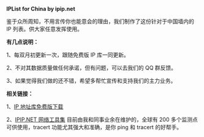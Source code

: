 **IPList for China by ipip.net**

鉴于众所周知，不用言传你也能意会的理由，我们制作了这份针对于中国墙内的 IP 列表。供大家任意发挥使用。

**有几点说明：**

1、每双月初更新一次，跟随免费版 IP 库一同更新。

2、不对其数据质量做任何承诺，但有问题，可以去我们的 QQ 群反馈。

3、如果觉得我们做的还不错，希望多帮忙宣传和支持我们的主力业务。

**相关链接：**

1、[IP 地址库免费版下载](http://www.ipip.net/ipdb.html "IPIP.NET IP 归属地数据库")

2、[IPIP.NET 网络工具集](https://www.ipip.net/traceroute.php "IPIP.NET 网络工具集") 目前由我和同事业余在维护的，全球有 200 多个监测点可供使用，tracert 功能尤其强大和准确，是你 ping 和 tracert 的好帮手。